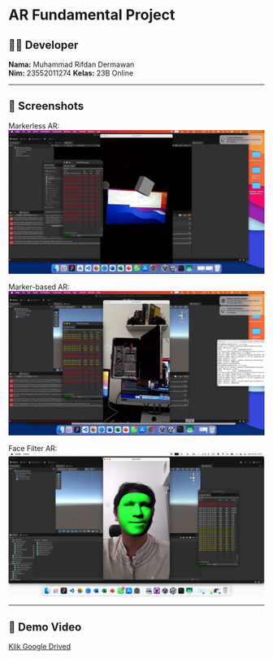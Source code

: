 #  AR Fundamental Project

## 👩‍💻 Developer
**Nama:** Muhammad Rifdan Dermawan   
**Nim:** 23552011274
**Kelas:** 23B Online 

---

## 📸 Screenshots

Markerless AR:  
![Markerless](Demo/AR-markless.png)

Marker-based AR:  
![Marker](Demo/Ar-marker2.png)

Face Filter AR:  
![Face Filter](Demo/Ar-FaceFilter.png)

---

## 🎥 Demo Video
[Klik Google Drived](https://drive.google.com/drive/folders/1XYOhv39U0raqYZ73lV0ztFnv4zWA83tI?usp=sharing)
